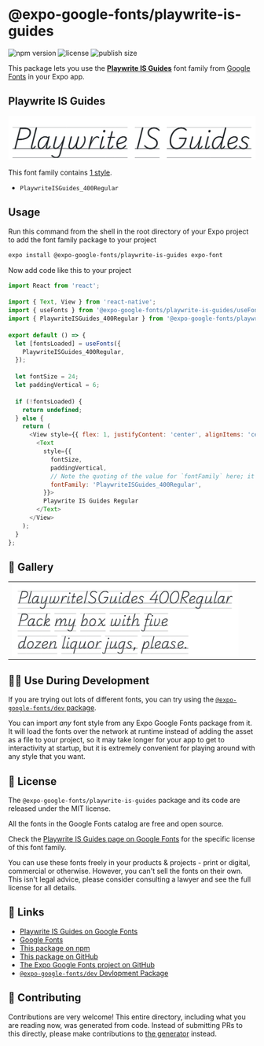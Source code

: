 # @expo-google-fonts/playwrite-is-guides

![npm version](https://flat.badgen.net/npm/v/@expo-google-fonts/playwrite-is-guides)
![license](https://flat.badgen.net/github/license/expo/google-fonts)
![publish size](https://flat.badgen.net/packagephobia/install/@expo-google-fonts/playwrite-is-guides)

This package lets you use the [**Playwrite IS Guides**](https://fonts.google.com/specimen/Playwrite+IS+Guides) font family from [Google Fonts](https://fonts.google.com/) in your Expo app.

## Playwrite IS Guides

![Playwrite IS Guides](./font-family.png)

This font family contains [1 style](#-gallery).

- `PlaywriteISGuides_400Regular`

## Usage

Run this command from the shell in the root directory of your Expo project to add the font family package to your project
```sh
expo install @expo-google-fonts/playwrite-is-guides expo-font
```

Now add code like this to your project
```js
import React from 'react';

import { Text, View } from 'react-native';
import { useFonts } from '@expo-google-fonts/playwrite-is-guides/useFonts';
import { PlaywriteISGuides_400Regular } from '@expo-google-fonts/playwrite-is-guides/400Regular';

export default () => {
  let [fontsLoaded] = useFonts({
    PlaywriteISGuides_400Regular,
  });

  let fontSize = 24;
  let paddingVertical = 6;

  if (!fontsLoaded) {
    return undefined;
  } else {
    return (
      <View style={{ flex: 1, justifyContent: 'center', alignItems: 'center' }}>
        <Text
          style={{
            fontSize,
            paddingVertical,
            // Note the quoting of the value for `fontFamily` here; it expects a string!
            fontFamily: 'PlaywriteISGuides_400Regular',
          }}>
          Playwrite IS Guides Regular
        </Text>
      </View>
    );
  }
};

```

## 🔡 Gallery


||||
|-|-|-|
|![PlaywriteISGuides_400Regular](.//400Regular/PlaywriteISGuides_400Regular.ttf.png)||||


## 👩‍💻 Use During Development

If you are trying out lots of different fonts, you can try using the [`@expo-google-fonts/dev` package](https://github.com/expo/google-fonts/tree/master/font-packages/dev#readme).

You can import *any* font style from any Expo Google Fonts package from it. It will load the fonts
over the network at runtime instead of adding the asset as a file to your project, so it may take longer
for your app to get to interactivity at startup, but it is extremely convenient
for playing around with any style that you want.

## 📖 License

The `@expo-google-fonts/playwrite-is-guides` package and its code are released under the MIT license.

All the fonts in the Google Fonts catalog are free and open source.

Check the [Playwrite IS Guides page on Google Fonts](https://fonts.google.com/specimen/Playwrite+IS+Guides) for the specific license of this font family.

You can use these fonts freely in your products & projects - print or digital, commercial or otherwise. However, you can't sell the fonts on their own. This isn't legal advice, please consider consulting a lawyer and see the full license for all details.

## 🔗 Links

- [Playwrite IS Guides on Google Fonts](https://fonts.google.com/specimen/Playwrite+IS+Guides)
- [Google Fonts](https://fonts.google.com/)
- [This package on npm](https://www.npmjs.com/package/@expo-google-fonts/playwrite-is-guides)
- [This package on GitHub](https://github.com/expo/google-fonts/tree/master/font-packages/playwrite-is-guides)
- [The Expo Google Fonts project on GitHub](https://github.com/expo/google-fonts)
- [`@expo-google-fonts/dev` Devlopment Package](https://github.com/expo/google-fonts/tree/master/font-packages/dev)

## 🤝 Contributing

Contributions are very welcome! This entire directory, including what you are reading now, was generated from code. Instead of submitting PRs to this directly, please make contributions to [the generator](https://github.com/expo/google-fonts/tree/master/packages/generator) instead.
